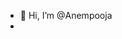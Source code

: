 - 👋 Hi, I’m @Anempooja
- 

<!---
Anempooja/Anempooja is a ✨ special ✨ repository because its `README.md` (this file) appears on your GitHub profile.
You can click the Preview link to take a look at your changes.
--->
